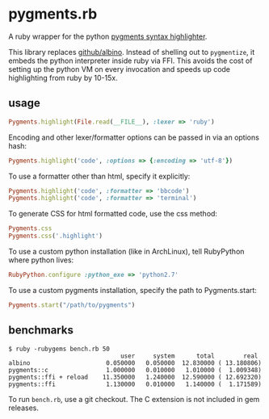 # pygments.rb

A ruby wrapper for the python [pygments syntax highlighter](http://pygments.org/).

This library replaces [github/albino](https://github.com/github/albino).
Instead of shelling out to `pygmentize`, it embeds the python
interpreter inside ruby via FFI. This avoids the cost of setting up the
python VM on every invocation and speeds up code highlighting from ruby by 10-15x.

## usage

``` ruby
Pygments.highlight(File.read(__FILE__), :lexer => 'ruby')
```

Encoding and other lexer/formatter options can be passed in via an
options hash:

``` ruby
Pygments.highlight('code', :options => {:encoding => 'utf-8'})
```

To use a formatter other than html, specify it explicitly:

``` ruby
Pygments.highlight('code', :formatter => 'bbcode')
Pygments.highlight('code', :formatter => 'terminal')
```

To generate CSS for html formatted code, use the css method:

``` ruby
Pygments.css
Pygments.css('.highlight')
```

To use a custom python installation (like in ArchLinux), tell
RubyPython where python lives:

``` ruby
RubyPython.configure :python_exe => 'python2.7'
```

To use a custom pygments installation, specify the path to
Pygments.start:

``` ruby
Pygments.start("/path/to/pygments")
```

## benchmarks

    $ ruby -rubygems bench.rb 50
                                   user     system      total        real
    albino                     0.050000   0.050000  12.830000 ( 13.180806)
    pygments::c                1.000000   0.010000   1.010000 (  1.009348)
    pygments::ffi + reload    11.350000   1.240000  12.590000 ( 12.692320)
    pygments::ffi              1.130000   0.010000   1.140000 (  1.171589)

To run `bench.rb`, use a git checkout. The C extension is not included
in gem releases.
